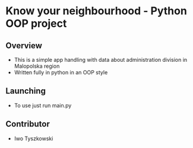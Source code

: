 
# Know your neighbourhood - Python OOP project

## Overview
* This is a simple app handling with data about administration division in Malopolska region
* Written fully in python in an OOP style

## Launching
* To use just run main.py

## Contributor
* Iwo Tyszkowski
